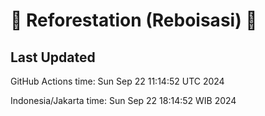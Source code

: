 
# 🌳 Reforestation (Reboisasi) 🌲

## Last Updated

GitHub Actions time: Sun Sep 22 11:14:52 UTC 2024

Indonesia/Jakarta time: Sun Sep 22 18:14:52 WIB 2024
